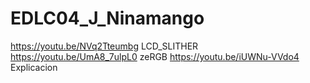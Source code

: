 # EDLC04_J_Ninamango
https://youtu.be/NVq2Tteumbg LCD_SLITHER
https://youtu.be/UmA8_7ulpL0 zeRGB
https://youtu.be/iUWNu-VVdo4 Explicacion
